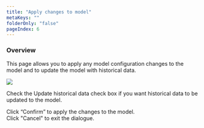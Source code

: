 ```yaml
---
title: "Apply changes to model"
metaKeys: ""
folderOnly: "false"
pageIndex: 6
---
```


### Overview
This page allows you to apply any model configuration changes to the model and to update the model with historical data.
<br/>

![](https://profitbasedocs.blob.core.windows.net/plannerimages/apply-model.JPG)

Check the Update historical data check box if you want historical data to be updated to the model.<br/>

Click “Confirm” to apply the changes to the model.<br/>
Click "Cancel" to exit the dialogue.

<br/>
